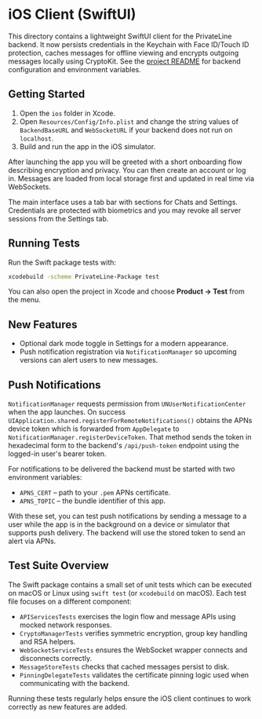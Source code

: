 # iOS Client (SwiftUI)

This directory contains a lightweight SwiftUI client for the PrivateLine backend. It now persists credentials in the Keychain with Face ID/Touch ID protection, caches messages for offline viewing and encrypts outgoing messages locally using CryptoKit.
See the [project README](../README.md) for backend configuration and environment
variables.

## Getting Started

1. Open the `ios` folder in Xcode.
2. Open `Resources/Config/Info.plist` and change the string values of `BackendBaseURL` and
   `WebSocketURL` if your backend does not run on `localhost`.
3. Build and run the app in the iOS simulator.

After launching the app you will be greeted with a short onboarding flow describing encryption and privacy. You can then create an account or log in. Messages are loaded from local storage first and updated in real time via WebSockets.

The main interface uses a tab bar with sections for Chats and Settings. Credentials are protected with biometrics and you may revoke all server sessions from the Settings tab.

## Running Tests

Run the Swift package tests with:

```bash
xcodebuild -scheme PrivateLine-Package test
```

You can also open the project in Xcode and choose **Product → Test** from the menu.

## New Features

- Optional dark mode toggle in Settings for a modern appearance.
- Push notification registration via `NotificationManager` so upcoming
  versions can alert users to new messages.

## Push Notifications

`NotificationManager` requests permission from `UNUserNotificationCenter` when
the app launches. On success `UIApplication.shared.registerForRemoteNotifications()`
obtains the APNs device token which is forwarded from `AppDelegate` to
`NotificationManager.registerDeviceToken`. That method sends the token in
hexadecimal form to the backend's `/api/push-token` endpoint using the logged-in
user's bearer token.

For notifications to be delivered the backend must be started with two
environment variables:

* `APNS_CERT` – path to your `.pem` APNs certificate.
* `APNS_TOPIC` – the bundle identifier of this app.

With these set, you can test push notifications by sending a message to a user
while the app is in the background on a device or simulator that supports push
delivery. The backend will use the stored token to send an alert via APNs.

## Test Suite Overview

The Swift package contains a small set of unit tests which can be executed on
macOS or Linux using `swift test` (or `xcodebuild` on macOS). Each test file
focuses on a different component:

- `APIServicesTests` exercises the login flow and message APIs using mocked
  network responses.
- `CryptoManagerTests` verifies symmetric encryption, group key handling and
  RSA helpers.
- `WebSocketServiceTests` ensures the WebSocket wrapper connects and disconnects
  correctly.
- `MessageStoreTests` checks that cached messages persist to disk.
- `PinningDelegateTests` validates the certificate pinning logic used when
  communicating with the backend.

Running these tests regularly helps ensure the iOS client continues to work
correctly as new features are added.

